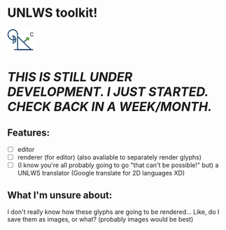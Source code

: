 # UNLWS toolkit!

![C be the channel in which this glyph itself is written, i.e. UNLWS](readme_pics/imageLikeEmbed.png)

# ___***THIS IS STILL UNDER DEVELOPMENT. I JUST STARTED. CHECK BACK IN A WEEK/MONTH.***___ 

## Features:
 - [ ] editor
 - [ ] renderer (for editor) (also avaliable to separately render glyphs)
 - [ ] (I know you're all probably going to go "that can't be possible!" but) a UNLWS translator (Google translate for 2D languages XD)

## What I'm unsure about:
I don't really know how these glyphs are going to be rendered... Like, do I save them as images, or what? (probably images would be best)
